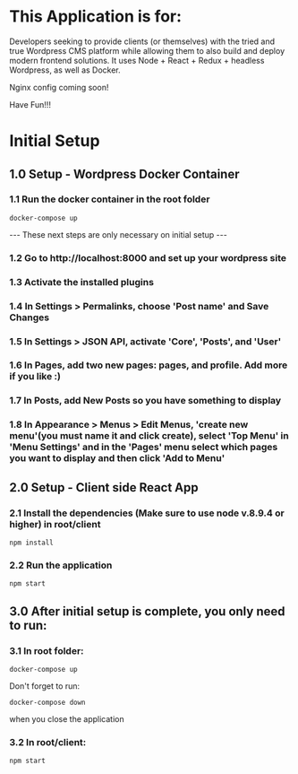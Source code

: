 # This Application is for:

Developers seeking to provide clients (or themselves) with the tried and true Wordpress CMS platform while allowing them to also build and deploy modern frontend solutions.  It uses Node + React + Redux + headless Wordpress, as well as Docker.
  
Nginx config coming soon!  
  
Have Fun!!!  
  
  
# Initial Setup  
  
  
## 1.0 Setup - Wordpress Docker Container

### 1.1 Run the docker container in the root folder
```
docker-compose up
```

--- These next steps are only necessary on initial setup ---
### 1.2 Go to http://localhost:8000 and set up your wordpress site

### 1.3 Activate the installed plugins

### 1.4 In Settings > Permalinks, choose 'Post name' and Save Changes

### 1.5 In Settings > JSON API, activate 'Core', 'Posts', and 'User'

### 1.6 In Pages, add two new pages: pages, and profile.  Add more if you like :)

### 1.7 In Posts, add New Posts so you have something to display

### 1.8 In Appearance > Menus > Edit Menus, 'create new menu'(you must name it and click create), select 'Top Menu' in 'Menu Settings' and in the 'Pages' menu select which pages you want to display and then click 'Add to Menu'


## 2.0 Setup - Client side React App

### 2.1 Install the dependencies (Make sure to use node v.8.9.4 or higher) in root/client
```
npm install
```

### 2.2 Run the application
```
npm start
```

## 3.0 After initial setup is complete, you only need to run:

### 3.1 In root folder:
```
docker-compose up
```

Don't forget to run:
```
docker-compose down
```
when you close the application

### 3.2 In root/client:
```
npm start
```
